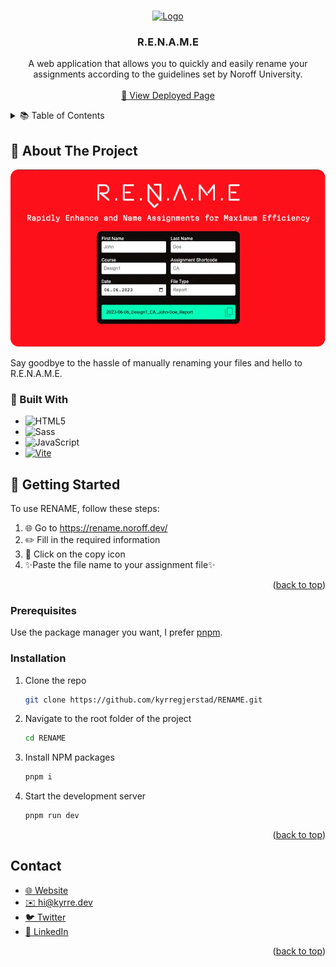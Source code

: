 <!-- This template is based on this awesome template:  https://github.com/othneildrew/Best-README-Template -->

<a name="readme-top"></a>

<br />
<div align="center">
  <a href="https://github.com/kyrregjerstad/RENAME">
    <img src="dist/assets/favicon1x-c400fd02.png" alt="Logo" width="80" height="80">
  </a>

<h3 align="center">R.E.N.A.M.E</h3>

  <p align="center">
  A web application that allows you to quickly and easily rename your assignments according to the guidelines set by Noroff University.
    <br />
    <br />
    <a href="https://rename.noroff.dev/">👀 View Deployed Page</a>
  </p>
</div>

<details>
  <summary>📚 Table of Contents</summary>
  <ol>
    <li>
      <a href="#about-the-project">About The Project </a>
      <ul>
        <li><a href="#built-with">Built With</a></li>
      </ul>
    </li>
    <li>
      <a href="#getting-started">Getting Started</a>
      <ul>
        <li><a href="#prerequisites">Prerequisites</a></li>
        <li><a href="#installation">Installation</a></li>
      </ul>
    </li>
    <li><a href="#contact">Contact</a></li>
  </ol>
</details>

## 🎯 About The Project

[![RENAME Screenshot][product-screenshot]](https://rename.noroff.dev/)

Say goodbye to the hassle of manually renaming your files and hello to R.E.N.A.M.E.

### 🔨 Built With

- ![HTML5][html5-badge]
- ![Sass][sass-badge]
- ![JavaScript][javascript-badge]
- [![Vite][vite-badge]][vite-url]

## 🚀 Getting Started

To use RENAME, follow these steps:

1. 🌐 Go to https://rename.noroff.dev/
2. ✏️ Fill in the required information
3. 🎉 Click on the copy icon
4. ✨Paste the file name to your assignment file✨

<p align="right">(<a href="#readme-top">back to top</a>)</p>

### Prerequisites

Use the package manager you want, I prefer [pnpm](https://pnpm.io/).

### Installation

1. Clone the repo

   ```sh
   git clone https://github.com/kyrregjerstad/RENAME.git
   ```

2. Navigate to the root folder of the project
   ```sh
   cd RENAME
   ```
3. Install NPM packages

   ```sh
   pnpm i
   ```

4. Start the development server
   ```sh
   pnpm run dev
   ```

<p align="right">(<a href="#readme-top">back to top</a>)</p>

## Contact

<ul>
  <li><a href="https://kyrre.dev">🌐 Website</a></li>
  <li><a href="mailto:hi@kyrre.dev">✉️  hi@kyrre.dev</a> </li>
  <li><a href="https://twitter.com/kyrregjerstad">🐦 Twitter</a></li>
  <li><a href="https://www.linkedin.com/in/kyrre-gjerstad/">🔗 LinkedIn</a></li>
</ul>

<p align="right">(<a href="#readme-top">back to top</a>)</p>

[vite-url]: https://vitejs.dev/
[vite-badge]: https://img.shields.io/badge/Vite-646CFF?style=for-the-badge&logo=vite&logoColor=white
[html5-badge]: https://img.shields.io/badge/HTML5-E34F26?style=for-the-badge&logo=html5&logoColor=white
[sass-badge]: https://img.shields.io/badge/Sass-CC6699?style=for-the-badge&logo=sass&logoColor=white
[javascript-badge]: https://img.shields.io/badge/JavaScript-F7DF1E?style=for-the-badge&logo=javascript&logoColor=black
[product-screenshot]: /dist/assets/screenshot.webp
[deployed-site]: https://rename.noroff.dev/
[repo-link]: https://github.com/kyrregjerstad/RENAME
